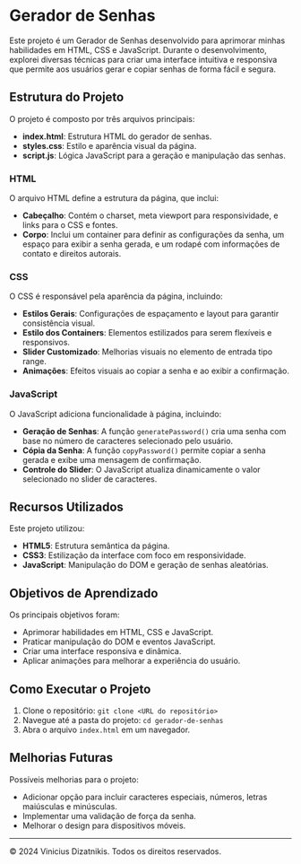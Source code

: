 <h1>Gerador de Senhas</h1>

<p>
    Este projeto é um Gerador de Senhas desenvolvido para aprimorar minhas habilidades em HTML, CSS e JavaScript. Durante o desenvolvimento, explorei diversas técnicas para criar uma interface intuitiva e responsiva que permite aos usuários gerar e copiar senhas de forma fácil e segura.
</p>

<h2>Estrutura do Projeto</h2>

<p>O projeto é composto por três arquivos principais:</p>

<ul>
    <li><strong>index.html</strong>: Estrutura HTML do gerador de senhas.</li>
    <li><strong>styles.css</strong>: Estilo e aparência visual da página.</li>
    <li><strong>script.js</strong>: Lógica JavaScript para a geração e manipulação das senhas.</li>
</ul>

<h3>HTML</h3>

<p>O arquivo HTML define a estrutura da página, que inclui:</p>

<ul>
    <li><strong>Cabeçalho</strong>: Contém o charset, meta viewport para responsividade, e links para o CSS e fontes.</li>
    <li><strong>Corpo</strong>: Inclui um container para definir as configurações da senha, um espaço para exibir a senha gerada, e um rodapé com informações de contato e direitos autorais.</li>
</ul>

<h3>CSS</h3>

<p>O CSS é responsável pela aparência da página, incluindo:</p>

<ul>
    <li><strong>Estilos Gerais</strong>: Configurações de espaçamento e layout para garantir consistência visual.</li>
    <li><strong>Estilo dos Containers</strong>: Elementos estilizados para serem flexíveis e responsivos.</li>
    <li><strong>Slider Customizado</strong>: Melhorias visuais no elemento de entrada tipo range.</li>
    <li><strong>Animações</strong>: Efeitos visuais ao copiar a senha e ao exibir a confirmação.</li>
</ul>

<h3>JavaScript</h3>

<p>O JavaScript adiciona funcionalidade à página, incluindo:</p>

<ul>
    <li><strong>Geração de Senhas</strong>: A função <code>generatePassword()</code> cria uma senha com base no número de caracteres selecionado pelo usuário.</li>
    <li><strong>Cópia da Senha</strong>: A função <code>copyPassword()</code> permite copiar a senha gerada e exibe uma mensagem de confirmação.</li>
    <li><strong>Controle do Slider</strong>: O JavaScript atualiza dinamicamente o valor selecionado no slider de caracteres.</li>
</ul>

<h2>Recursos Utilizados</h2>

<p>Este projeto utilizou:</p>

<ul>
    <li><strong>HTML5</strong>: Estrutura semântica da página.</li>
    <li><strong>CSS3</strong>: Estilização da interface com foco em responsividade.</li>
    <li><strong>JavaScript</strong>: Manipulação do DOM e geração de senhas aleatórias.</li>
</ul>

<h2>Objetivos de Aprendizado</h2>

<p>Os principais objetivos foram:</p>

<ul>
    <li>Aprimorar habilidades em HTML, CSS e JavaScript.</li>
    <li>Praticar manipulação do DOM e eventos JavaScript.</li>
    <li>Criar uma interface responsiva e dinâmica.</li>
    <li>Aplicar animações para melhorar a experiência do usuário.</li>
</ul>

<h2>Como Executar o Projeto</h2>

<ol>
    <li>Clone o repositório: <code>git clone &lt;URL do repositório&gt;</code></li>
    <li>Navegue até a pasta do projeto: <code>cd gerador-de-senhas</code></li>
    <li>Abra o arquivo <code>index.html</code> em um navegador.</li>
</ol>

<h2>Melhorias Futuras</h2>

<p>Possíveis melhorias para o projeto:</p>

<ul>
    <li>Adicionar opção para incluir caracteres especiais, números, letras maiúsculas e minúsculas.</li>
    <li>Implementar uma validação de força da senha.</li>
    <li>Melhorar o design para dispositivos móveis.</li>
</ul>

<hr>

<p>&copy; 2024 Vinicius Dizatnikis. Todos os direitos reservados.</p>
